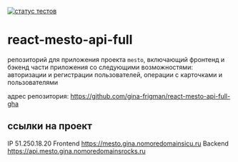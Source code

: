 [![статус тестов](../../actions/workflows/tests.yml/badge.svg)](../../actions/workflows/tests.yml)

# react-mesto-api-full
репозиторий для приложения проекта `mesto`, включающий фронтенд и бэкенд части приложения со следующими возможностями: авторизации и регистрации пользователей, операции с карточками и пользователями 

адрес репозитория: https://github.com/gina-frigman/react-mesto-api-full-gha

## ссылки на проект

IP 51.250.18.20
Frontend https://mesto.gina.nomoredomainsicu.ru
Backend https://api.mesto.gina.nomoredomainsrocks.ru